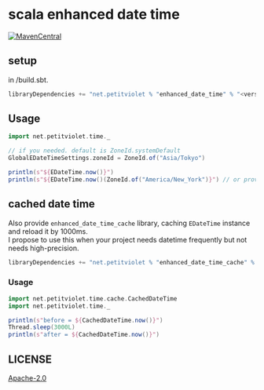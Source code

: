 # scala enhanced date time

[![MavenCentral](https://maven-badges.herokuapp.com/maven-central/net.petitviolet/enhanced_date_time_2.12/badge.svg)](https://maven-badges.herokuapp.com/maven-central/net.petitviolet/enhanced_date_time_2.12/badge.svg)

## setup

in <project root>/build.sbt.

```scala
libraryDependencies += "net.petitviolet % "enhanced_date_time" % "<version>"
```

## Usage

```scala
import net.petitviolet.time._

// if you needed. default is ZoneId.systemDefault
GlobalEDateTimeSettings.zoneId = ZoneId.of("Asia/Tokyo")

println(s"${EDateTime.now()}")
println(s"${EDateTime.now()(ZoneId.of("America/New_York")}") // or provide zoneId explicitly
```

## cached date time

Also provide `enhanced_date_time_cache` library, caching `EDateTime` instance and reload it by 1000ms.  
I propose to use this when your project needs datetime frequently but not needs high-precision.

```scala
libraryDependencies += "net.petitviolet % "enhanced_date_time_cache" % "<version>"
```

### Usage

```scala
import net.petitviolet.time.cache.CachedDateTime
import net.petitviolet.time._

println(s"before = ${CachedDateTime.now()}")
Thread.sleep(3000L)
println(s"after = ${CachedDateTime.now()}")
```

## LICENSE

[Apache-2.0](https://github.com/petitviolet/scala_enhanced_datetime/blob/master/LICENSE)
